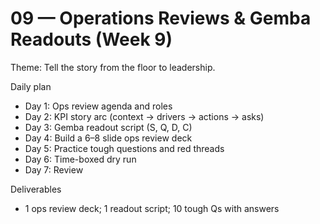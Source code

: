 # 09 — Operations Reviews & Gemba Readouts (Week 9)

Theme: Tell the story from the floor to leadership.

Daily plan
- Day 1: Ops review agenda and roles
- Day 2: KPI story arc (context → drivers → actions → asks)
- Day 3: Gemba readout script (S, Q, D, C)
- Day 4: Build a 6–8 slide ops review deck
- Day 5: Practice tough questions and red threads
- Day 6: Time-boxed dry run
- Day 7: Review

Deliverables
- 1 ops review deck; 1 readout script; 10 tough Qs with answers
